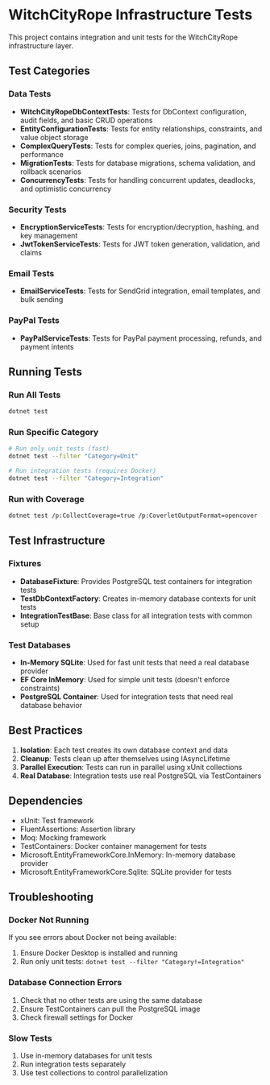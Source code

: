# WitchCityRope Infrastructure Tests

This project contains integration and unit tests for the WitchCityRope infrastructure layer.

## Test Categories

### Data Tests
- **WitchCityRopeDbContextTests**: Tests for DbContext configuration, audit fields, and basic CRUD operations
- **EntityConfigurationTests**: Tests for entity relationships, constraints, and value object storage
- **ComplexQueryTests**: Tests for complex queries, joins, pagination, and performance
- **MigrationTests**: Tests for database migrations, schema validation, and rollback scenarios
- **ConcurrencyTests**: Tests for handling concurrent updates, deadlocks, and optimistic concurrency

### Security Tests
- **EncryptionServiceTests**: Tests for encryption/decryption, hashing, and key management
- **JwtTokenServiceTests**: Tests for JWT token generation, validation, and claims

### Email Tests
- **EmailServiceTests**: Tests for SendGrid integration, email templates, and bulk sending

### PayPal Tests
- **PayPalServiceTests**: Tests for PayPal payment processing, refunds, and payment intents

## Running Tests

### Run All Tests
```bash
dotnet test
```

### Run Specific Category
```bash
# Run only unit tests (fast)
dotnet test --filter "Category=Unit"

# Run integration tests (requires Docker)
dotnet test --filter "Category=Integration"
```

### Run with Coverage
```bash
dotnet test /p:CollectCoverage=true /p:CoverletOutputFormat=opencover
```

## Test Infrastructure

### Fixtures
- **DatabaseFixture**: Provides PostgreSQL test containers for integration tests
- **TestDbContextFactory**: Creates in-memory database contexts for unit tests
- **IntegrationTestBase**: Base class for all integration tests with common setup

### Test Databases
- **In-Memory SQLite**: Used for fast unit tests that need a real database provider
- **EF Core InMemory**: Used for simple unit tests (doesn't enforce constraints)
- **PostgreSQL Container**: Used for integration tests that need real database behavior

## Best Practices

1. **Isolation**: Each test creates its own database context and data
2. **Cleanup**: Tests clean up after themselves using IAsyncLifetime
3. **Parallel Execution**: Tests can run in parallel using xUnit collections
4. **Real Database**: Integration tests use real PostgreSQL via TestContainers

## Dependencies

- xUnit: Test framework
- FluentAssertions: Assertion library
- Moq: Mocking framework
- TestContainers: Docker container management for tests
- Microsoft.EntityFrameworkCore.InMemory: In-memory database provider
- Microsoft.EntityFrameworkCore.Sqlite: SQLite provider for tests

## Troubleshooting

### Docker Not Running
If you see errors about Docker not being available:
1. Ensure Docker Desktop is installed and running
2. Run only unit tests: `dotnet test --filter "Category!=Integration"`

### Database Connection Errors
1. Check that no other tests are using the same database
2. Ensure TestContainers can pull the PostgreSQL image
3. Check firewall settings for Docker

### Slow Tests
1. Use in-memory databases for unit tests
2. Run integration tests separately
3. Use test collections to control parallelization